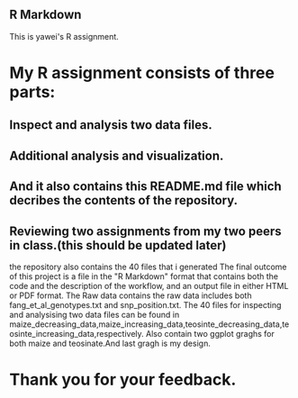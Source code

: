## R Markdown
This is yawei's R assignment.
# My R assignment consists of three parts:
## Inspect and analysis two data files. 
## Additional analysis and visualization.
## And it also contains this README.md file which decribes the contents of the repository.
## Reviewing two assignments from my two peers in class.(this should be updated later)
the repository also contains the 40 files that i generated 
The final outcome of this project is a file in the "R Markdown" format that contains both the code and the description of the workflow, and an output file in either HTML or PDF format. 
The Raw data contains the raw data includes both fang_et_al_genotypes.txt and snp_position.txt.
The 40 files for inspecting and analysising two data files can be found in 	maize_decreasing_data,maize_increasing_data,teosinte_decreasing_data,teosinte_increasing_data,respectively.
Also contain two ggplot graghs for both maize and teosinate.And last gragh is my design.
# Thank you for your feedback.
